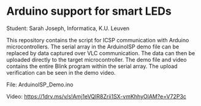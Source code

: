 # Arduino support for smart LEDs

Student: Sarah Joseph, Informatica, K.U. Leuven

This repository contains the script for ICSP communication with Arduino microcontrollers. The serial array in the ArduinoISP demo file can be replaced by data captured over VLC communication. The data can then be uploaded directly to the target microcontroller. The demo file and video contains the entire Blink program within the serial array. The upload verification can be seen in the demo video.

File: ArduinoISP_Demo.ino

Video: https://1drv.ms/v/s!Amj1eVQIR8Zrii1SX-vmKhhyOlAM?e=V72P3c
